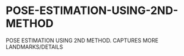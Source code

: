 # POSE-ESTIMATION-USING-2ND-METHOD
POSE ESTIMATION USING 2ND METHOD. CAPTURES MORE LANDMARKS/DETAILS
